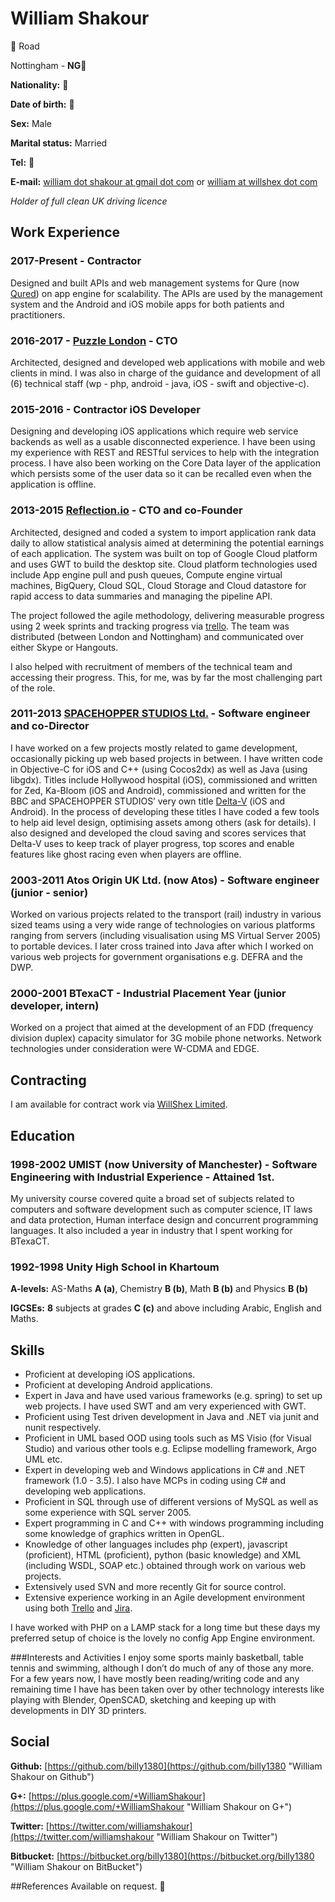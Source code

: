 # William Shakour

:see_no_evil: Road

Nottingham - __NG:see_no_evil:__

__Nationality\:__ :see_no_evil:

__Date of birth\:__ :see_no_evil:

__Sex\:__ Male

__Marital status\:__ Married

__Tel\:__ :hear_no_evil:

__E-mail\:__ [william dot shakour at gmail dot com](mailto:... "Contact") or [william at willshex dot com](mailto:... "Contact")

*Holder of full clean UK driving licence*

## Work Experience

### 2017-Present - Contractor
Designed and built APIs and web management systems for Qure (now [Qured](http://qured.com/)) on app engine for scalability. The APIs are used by the management system and the Android and iOS mobile apps for both patients and practitioners.

### 2016-2017 - [Puzzle London](http://puzzlelondon.com) - CTO
Architected, designed and developed web applications with mobile and web clients in mind. I was also in charge of the guidance and development of all (6) technical staff (wp - php, android - java, iOS - swift and objective-c).

### 2015-2016 - Contractor iOS Developer
Designing and developing iOS applications which require web service backends as well as a usable disconnected experience. I have been using my experience with REST and RESTful services to help with the integration process. I have also been working on the Core Data layer of the application which persists some of the user data so it can be recalled even when the application is offline.

### 2013-2015 [Reflection.io](http://www.reflection.io) - CTO and co-Founder
Architected, designed and coded a system to import application rank data daily to allow statistical analysis aimed at determining the potential earnings of each application. The system was built on top of Google Cloud platform and uses GWT to build the desktop site. Cloud platform technologies used include App engine pull and push queues, Compute engine virtual machines, BigQuery, Cloud SQL, Cloud Storage and Cloud datastore for rapid access to data summaries and managing the pipeline API.

The project followed the agile methodology, delivering measurable progress using 2 week sprints and tracking progress via [trello](https://trello.com/). The team was distributed (between London and Nottingham) and communicated over either Skype or Hangouts.

I also helped with recruitment of members of the technical team and accessing their progress. This, for me, was by far the most challenging part of the role.

### 2011-2013 [SPACEHOPPER STUDIOS Ltd.](http://www.spacehopperstudios.com) - Software engineer and co-Director
I have worked on a few projects mostly related to game development, occasionally picking up web based projects in between. I have written code in Objective-C for iOS and C++ (using Cocos2dx) as well as Java (using libgdx). Titles include Hollywood hospital (iOS), commissioned and written for Zed, Ka-Bloom (iOS and Android), commissioned and written for the BBC and SPACEHOPPER STUDIOS’ very own title [Delta-V](http://www.deltavgame.com) (iOS and Android). In the process of developing these titles I have coded a few tools to help aid level design, optimising assets among others (ask for details). I also designed and developed the cloud saving and scores services that Delta-V uses to keep track of player progress, top scores and enable features like ghost racing even when players are offline.

### 2003-2011 Atos Origin UK Ltd. (now Atos) - Software engineer (junior - senior)
Worked on various projects related to the transport (rail) industry in various sized teams using a very wide range of technologies on various platforms ranging from servers (including visualisation using MS Virtual Server 2005) to portable devices. I later cross trained into Java after which I worked on various web projects for government organisations e.g. DEFRA and the DWP.

### 2000-2001 BTexaCT - Industrial Placement Year (junior developer, intern)
Worked on a project that aimed at the development of an FDD (frequency division duplex) capacity simulator for 3G mobile phone networks. Network technologies under consideration were W-CDMA and EDGE.

## Contracting
I am available for contract work via [WillShex Limited](https://www.willshex.com).

## Education

### 1998-2002 UMIST (now University of Manchester) - Software Engineering with Industrial Experience - Attained 1st.
My university course covered quite a broad set of subjects related to computers and software development such as computer science, IT laws and data protection, Human interface design and concurrent programming languages. It also included a year in industry that I spent working for BTexaCT.

### 1992-1998 Unity High School in Khartoum
__A-levels\:__
AS-Maths __A (a)__, Chemistry __B (b)__, Math __B (b)__ and Physics __B (b)__

__IGCSEs\:__
__8__ subjects at grades __C (c)__ and above including Arabic, English and Maths.

## Skills
- Proficient at developing iOS applications.
- Proficient at developing Android applications.
- Expert in Java and have used various frameworks (e.g. spring) to set up web projects. I have used SWT and am very experienced with GWT.
- Proficient using Test driven development in Java and .NET via junit and nunit respectively.
- Proficient in UML based OOD using tools such as MS Visio (for Visual Studio) and various other tools e.g. Eclipse modelling framework, Argo UML etc.
- Expert in developing web and Windows applications in C# and .NET framework (1.0 - 3.5). I also have MCPs in coding using C# and developing web applications. 
- Proficient in SQL through use of different versions of MySQL as well as some experience with SQL server 2005.
- Expert programming in C and C++ with windows programming including some knowledge of graphics written in OpenGL.
- Knowledge of other languages includes php (expert), javascript (proficient), HTML (proficient), python (basic knowledge) and XML (including WSDL, SOAP etc.) obtained through work on various web projects.
- Extensively used SVN and more recently Git for source control.
- Extensive experience working in an Agile development environment using both [Trello](https://www.trello.com) and [Jira](https://www.atlassian.com/software/jira).

I have worked with PHP on a LAMP stack for a long time but these days my preferred setup of choice is the lovely no config App Engine environment.

###Interests and Activities
I enjoy some sports mainly basketball, table tennis and swimming, although I don’t do much of any of those any more. For a few years now, I have mostly been reading/writing code and any remaining time I have has been taken over by other technology interests like playing with Blender, OpenSCAD, sketching and keeping up with developments in DIY 3D printers.

## Social
__Github\:__ [https://github.com/billy1380](https://github.com/billy1380 "William Shakour on Github")

__G+\:__ [https://plus.google.com/+WilliamShakour](https://plus.google.com/+WilliamShakour "William Shakour on G+")

__Twitter\:__ [https://twitter.com/williamshakour](https://twitter.com/williamshakour "William Shakour on Twitter")

__Bitbucket\:__ [https://bitbucket.org/billy1380](https://bitbucket.org/billy1380 "William Shakour on BitBucket")

##References
Available on request. :speak_no_evil:
